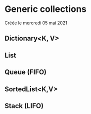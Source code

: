 
#  Generic collections 
Créée le mercredi 05 mai 2021


##  Dictionary<K, V> 


##  List<T> 


##  Queue<T> (FIFO) 


##  SortedList<K,V> 


##  Stack<T> (LIFO) 
